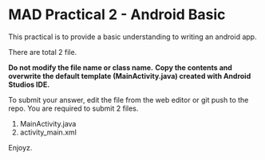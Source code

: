 # MAD Practical 2 - Android Basic
This practical is to provide a basic understanding to writing an android app.

There are total 2 file.

**Do not modify the file name or class name.**
**Copy the contents and overwrite the default template (MainActivity.java) created with Android Studios IDE.**

To submit your answer, edit the file from the web editor or git push to the repo.
You are required to submit 2 files.
1. MainActivity.java
2. activity_main.xml

Enjoyz.
